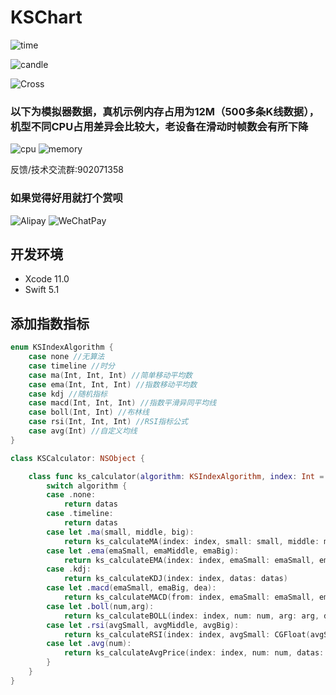 # KSChart
![time](https://github.com/saeipi/KSChart/blob/master/Resources/time.jpg)

![candle](https://github.com/saeipi/KSChart/blob/master/Resources/candle.jpg)

![Cross](https://github.com/saeipi/KSChart/blob/master/Resources/Cross.png)

### 以下为模拟器数据，真机示例内存占用为12M（500多条K线数据），机型不同CPU占用差异会比较大，老设备在滑动时帧数会有所下降
![cpu](https://github.com/saeipi/KSChart/blob/master/Resources/cpu.jpeg)
![memory](https://github.com/saeipi/KSChart/blob/master/Resources/memory.jpeg)

反馈/技术交流群:902071358

### 如果觉得好用就打个赏呗
![Alipay](https://github.com/saeipi/KSChart/blob/master/Resources/Alipay.jpg)
![WeChatPay](https://github.com/saeipi/KSChart/blob/master/Resources/WeChatPay.jpeg)

## 开发环境
- Xcode 11.0
- Swift 5.1

## 添加指数指标
```swift
enum KSIndexAlgorithm {
    case none //无算法
    case timeline //时分
    case ma(Int, Int, Int) //简单移动平均数
    case ema(Int, Int, Int) //指数移动平均数
    case kdj //随机指标
    case macd(Int, Int, Int) //指数平滑异同平均线
    case boll(Int, Int) //布林线
    case rsi(Int, Int, Int) //RSI指标公式
    case avg(Int) //自定义均线
}

class KSCalculator: NSObject {

    class func ks_calculator(algorithm: KSIndexAlgorithm, index: Int = 0, datas: [KSChartItem]) -> [KSChartItem] {
        switch algorithm {
        case .none:
            return datas
        case .timeline:
            return datas
        case let .ma(small, middle, big):
            return ks_calculateMA(index: index, small: small, middle: middle, big: big, datas: datas)
        case let .ema(emaSmall, emaMiddle, emaBig):
            return ks_calculateEMA(index: index, emaSmall: emaSmall, emaMiddle: emaMiddle, emaBig: emaBig, datas: datas)
        case .kdj:
            return ks_calculateKDJ(index: index, datas: datas)
        case let .macd(emaSmall, emaBig, dea):
            return ks_calculateMACD(from: index, emaSmall: emaSmall, emaBig: emaBig, dea: dea, datas: datas)
        case let .boll(num,arg):
            return ks_calculateBOLL(index: index, num: num, arg: arg, datas: datas)
        case let .rsi(avgSmall, avgMiddle, avgBig):
            return ks_calculateRSI(index: index, avgSmall: CGFloat(avgSmall), avgMiddle: CGFloat(avgMiddle), avgBig: CGFloat(avgBig), datas: datas)
        case let .avg(num):
            return ks_calculateAvgPrice(index: index, num: num, datas: datas)
        }
    }
}
```
